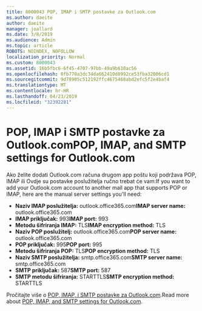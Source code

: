 ```yaml
---
title: 8000043 POP, IMAP i SMTP postavke za Outlook.com
ms.author: daeite
author: daeite
manager: joallard
ms.date: 3/8/2019
ms.audience: Admin
ms.topic: article
ROBOTS: NOINDEX, NOFOLLOW
localization_priority: Normal
ms.custom: 8000043
ms.assetid: 16b5fbc6-6f45-4707-97bb-49a9b610ac56
ms.openlocfilehash: 0fb770a3dc34da662410d8992ce53fba32006cd1
ms.sourcegitcommit: 9d78905c512192ffc4675468abd2efc5f2e4baf4
ms.translationtype: MT
ms.contentlocale: hr-HR
ms.lasthandoff: 04/23/2019
ms.locfileid: "32392281"
---
```

# <a name="pop-imap-and-smtp-settings-for-outlookcom"></a><span data-ttu-id="6a5a9-102">POP, IMAP i SMTP postavke za Outlook.com</span><span class="sxs-lookup"><span data-stu-id="6a5a9-102">POP, IMAP, and SMTP settings for Outlook.com</span></span>

<span data-ttu-id="6a5a9-103">Ako želite dodati Outlook.com računa drugom app poštu koji podržava POP, IMAP ili Ovdje su postavke poslužitelja ručno trebat će vam:</span><span class="sxs-lookup"><span data-stu-id="6a5a9-103">If you want to add your Outlook.com account to another mail app that supports POP or IMAP, here are the manual server settings you'll need:</span></span>
  
- <span data-ttu-id="6a5a9-104">**Naziv IMAP poslužitelja:** outlook.office365.com</span><span class="sxs-lookup"><span data-stu-id="6a5a9-104">**IMAP server name:** outlook.office365.com</span></span> 
- <span data-ttu-id="6a5a9-105">**IMAP priključak:** 993</span><span class="sxs-lookup"><span data-stu-id="6a5a9-105">**IMAP port:** 993</span></span>   
- <span data-ttu-id="6a5a9-106">**Metodu šifriranja IMAP:** TLS</span><span class="sxs-lookup"><span data-stu-id="6a5a9-106">**IMAP encryption method:** TLS</span></span>   
- <span data-ttu-id="6a5a9-107">**Naziv POP poslužitelj:** outlook.office365.com</span><span class="sxs-lookup"><span data-stu-id="6a5a9-107">**POP server name:** outlook.office365.com</span></span>  
- <span data-ttu-id="6a5a9-108">**POP priključak:** 995</span><span class="sxs-lookup"><span data-stu-id="6a5a9-108">**POP port:** 995</span></span>  
- <span data-ttu-id="6a5a9-109">**Metodu šifriranja POP:** TLS</span><span class="sxs-lookup"><span data-stu-id="6a5a9-109">**POP encryption method:** TLS</span></span>  
- <span data-ttu-id="6a5a9-110">**Naziv SMTP poslužitelja:** smtp.office365.com</span><span class="sxs-lookup"><span data-stu-id="6a5a9-110">**SMTP server name:** smtp.office365.com</span></span> 
- <span data-ttu-id="6a5a9-111">**SMTP priključak:** 587</span><span class="sxs-lookup"><span data-stu-id="6a5a9-111">**SMTP port:** 587</span></span> 
- <span data-ttu-id="6a5a9-112">**SMTP metodu šifriranja:** STARTTLS</span><span class="sxs-lookup"><span data-stu-id="6a5a9-112">**SMTP encryption method:** STARTTLS</span></span> 

<span data-ttu-id="6a5a9-113">Pročitajte više o [POP, IMAP, i SMTP postavke za Outlook.com](https://go.microsoft.com/fwlink/p/?linkid=2001402&amp;clcid=0x409).</span><span class="sxs-lookup"><span data-stu-id="6a5a9-113">Read more about [POP, IMAP, and SMTP settings for Outlook.com](https://go.microsoft.com/fwlink/p/?linkid=2001402&amp;clcid=0x409).</span></span>